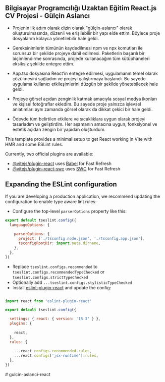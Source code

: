 ## Bilgisayar Programcılığı Uzaktan Eğitim React.js CV Projesi - Gülçin Aslancı
   
   - Projenin ilk adım olarak dizin olarak "gülçin-aslancı" olarak oluşturulmasında, düzenli ve erişilebilir bir yapı elde ettim. Böylece proje dosyalarım kolayca yönetilebilir hale geldi.

- Gereksinimlerin tümünün kaydedilmesi npm ve npx komutları ile sorunsuz bir şekilde projeye dahil edilmesi. Paketlerin başarılı bir biçimlendirme sonrasında, projede kullanacağım tüm kütüphaneleri eksiksiz şekilde entegre ettim.

- App.tsx dosyasına React'in entegre edilmesi, uygulamanın temel olarak çözülmesini sağladım ve projeyi çalıştırmaya başlandı. Bu sayede uygulama kullanıcı etkileşimlerini düzgün bir şekilde yönetebilecek hale geldi.

- Projeye görsel açıdan zenginlik katmak amacıyla sosyal medya ikonları ve kişisel fotoğraflar ekledim. Bu sayede proje yalnızca işlevsel anlatımları aynı zamanda görsel olarak da dikkat çekici bir hale geldi.

- Ödevde tüm belirtilen etkilere ve sıcaklıklara uygun olarak projeyi tasarladım ve geliştirdim. Her aşamanın amacına uygun, fonksiyonel ve estetik açıdan zengin bir yapıdan oluşturdum.



This template provides a minimal setup to get React working in Vite with HMR and some ESLint rules.

Currently, two official plugins are available:

- [@vitejs/plugin-react](https://github.com/vitejs/vite-plugin-react/blob/main/packages/plugin-react/README.md) uses [Babel](https://babeljs.io/) for Fast Refresh
- [@vitejs/plugin-react-swc](https://github.com/vitejs/vite-plugin-react-swc) uses [SWC](https://swc.rs/) for Fast Refresh

## Expanding the ESLint configuration

If you are developing a production application, we recommend updating the configuration to enable type aware lint rules:

- Configure the top-level `parserOptions` property like this:

```js
export default tseslint.config({
  languageOptions: {
    
    parserOptions: {
      project: ['./tsconfig.node.json', './tsconfig.app.json'],
      tsconfigRootDir: import.meta.dirname,
    },
  },
})
```

- Replace `tseslint.configs.recommended` to `tseslint.configs.recommendedTypeChecked` or `tseslint.configs.strictTypeChecked`
- Optionally add `...tseslint.configs.stylisticTypeChecked`
- Install [eslint-plugin-react](https://github.com/jsx-eslint/eslint-plugin-react) and update the config:

```js

import react from 'eslint-plugin-react'

export default tseslint.config({

  settings: { react: { version: '18.3' } },
  plugins: {
  
    react,
  },
  rules: {
    
    ...react.configs.recommended.rules,
    ...react.configs['jsx-runtime'].rules,
  },
})
```
#   g u l c i n - a s l a n c i - r e a c t 
 
 

